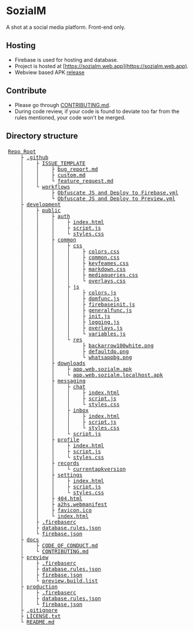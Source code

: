 # SozialM
A shot at a social media platform. Front-end only.

## Hosting
- Firebase is used for hosting and database.
- Project is hosted at [https://sozialm.web.app](https://sozialm.web.app).
- Webview based APK [release](https://github.com/CinexSoft/SozialMApk/releases/tag/v2021.10.30.19.25)

## Contribute
- Please go through [CONTRIBUTING.md](docs/CONTRIBUTING.md).
- During code review, if your code is found to deviate too far from the rules mentioned, your code won't be merged.

## Directory structure
<pre style="
    width: calc(100% - 10px);
    padding: 5px;
    overflow: auto; ">
<a href="#">Repo Root</a>
    &#9500; <a href=".github/">.github</a>
    &#9474;    &#9500; <a href=".github/ISSUE_TEMPLATE/">ISSUE_TEMPLATE</a>
    &#9474;    &#9474;    &#9500; <a href=".github/ISSUE_TEMPLATE/bug_report.md">bug_report.md</a>
    &#9474;    &#9474;    &#9500; <a href=".github/ISSUE_TEMPLATE/custom.md">custom.md</a>
    &#9474;    &#9474;    &#9492; <a href=".github/ISSUE_TEMPLATE/feature_request.md">feature_request.md</a>
    &#9474;    &#9492; <a href=".github/workflows/">workflows</a>
    &#9474;         &#9500; <a href=".github/workflows/Obfuscate%20JS%20and%20Deploy%20to%20Firebase.yml">Obfuscate JS and Deploy to Firebase.yml</a>
    &#9474;         &#9492; <a href=".github/workflows/Obfuscate%20JS%20and%20Deploy%20to%20Preview.yml">Obfuscate JS and Deploy to Preview.yml</a>
    &#9500; <a href="development/">development</a>
    &#9474;    &#9500; <a href="development/public/">public</a>
    &#9474;    &#9474;    &#9500; <a href="development/public/auth/">auth</a>
    &#9474;    &#9474;    &#9474;    &#9500; <a href="development/public/auth/index.html">index.html</a>
    &#9474;    &#9474;    &#9474;    &#9500; <a href="development/public/auth/script.js">script.js</a>
    &#9474;    &#9474;    &#9474;    &#9492; <a href="development/public/auth/styles.css">styles.css</a>
    &#9474;    &#9474;    &#9500; <a href="development/public/common/">common</a>
    &#9474;    &#9474;    &#9474;    &#9500; <a href="development/public/common/css/">css</a>
    &#9474;    &#9474;    &#9474;    &#9474;    &#9500; <a href="development/public/common/css/colors.css">colors.css</a>
    &#9474;    &#9474;    &#9474;    &#9474;    &#9500; <a href="development/public/common/css/common.css">common.css</a>
    &#9474;    &#9474;    &#9474;    &#9474;    &#9500; <a href="development/public/common/css/keyfeames.css">keyfeames.css</a>
    &#9474;    &#9474;    &#9474;    &#9474;    &#9500; <a href="development/public/common/css/markdown.css">markdown.css</a>
    &#9474;    &#9474;    &#9474;    &#9474;    &#9500; <a href="development/public/common/css/mediaqueries.css">mediaqueries.css</a>
    &#9474;    &#9474;    &#9474;    &#9474;    &#9492; <a href="development/public/common/css/overlays.css">overlays.css</a>
    &#9474;    &#9474;    &#9474;    &#9500; <a href="development/public/common/js/">js</a>
    &#9474;    &#9474;    &#9474;    &#9474;    &#9500; <a href="development/public/common/js/colors.js">colors.js</a>
    &#9474;    &#9474;    &#9474;    &#9474;    &#9500; <a href="development/public/common/js/domfunc.js">domfunc.js</a>
    &#9474;    &#9474;    &#9474;    &#9474;    &#9500; <a href="development/public/common/js/firebaseinit.js">firebaseinit.js</a>
    &#9474;    &#9474;    &#9474;    &#9474;    &#9500; <a href="development/public/common/js/generalfunc.js">generalfunc.js</a>
    &#9474;    &#9474;    &#9474;    &#9474;    &#9500; <a href="development/public/common/js/init.js">init.js</a>
    &#9474;    &#9474;    &#9474;    &#9474;    &#9500; <a href="development/public/common/js/logging.js">logging.js</a>
    &#9474;    &#9474;    &#9474;    &#9474;    &#9500; <a href="development/public/common/js/overlays.js">overlays.js</a>
    &#9474;    &#9474;    &#9474;    &#9474;    &#9492; <a href="development/public/common/js/variables.js">variables.js</a>
    &#9474;    &#9474;    &#9474;    &#9492; <a href="development/public/common/res/">res</a>
    &#9474;    &#9474;    &#9474;         &#9500; <a href="development/public/common/res/backarrow100white.png">backarrow100white.png</a>
    &#9474;    &#9474;    &#9474;         &#9500; <a href="development/public/common/res/defaultdp.png">defaultdp.png</a>
    &#9474;    &#9474;    &#9474;         &#9492; <a href="development/public/common/res/whatsappbg.png">whatsappbg.png</a>
    &#9474;    &#9474;    &#9500; <a href="development/public/downloads/">downloads</a>
    &#9474;    &#9474;    &#9474;    &#9500; <a href="development/public/downloads/app.web.sozialm.apk">app.web.sozialm.apk</a>
    &#9474;    &#9474;    &#9474;    &#9492; <a href="development/public/downloads/app.web.sozialm.localhost.apk">app.web.sozialm.localhost.apk</a>
    &#9474;    &#9474;    &#9500; <a href="development/public/messaging/">messaging</a>
    &#9474;    &#9474;    &#9474;    &#9500; <a href="development/public/messaging/chat/">chat</a>
    &#9474;    &#9474;    &#9474;    &#9474;    &#9500; <a href="development/public/messaging/chat/index.html">index.html</a>
    &#9474;    &#9474;    &#9474;    &#9474;    &#9500; <a href="development/public/messaging/chat/script.js">script.js</a>
    &#9474;    &#9474;    &#9474;    &#9474;    &#9492; <a href="development/public/messaging/chat/styles.css">styles.css</a>
    &#9474;    &#9474;    &#9474;    &#9500; <a href="development/public/messaging/inbox/">inbox</a>
    &#9474;    &#9474;    &#9474;    &#9474;    &#9500; <a href="development/public/messaging/inbox/index.html">index.html</a>
    &#9474;    &#9474;    &#9474;    &#9474;    &#9500; <a href="development/public/messaging/inbox/script.js">script.js</a>
    &#9474;    &#9474;    &#9474;    &#9474;    &#9492; <a href="development/public/messaging/inbox/styles.css">styles.css</a>
    &#9474;    &#9474;    &#9474;    &#9492; <a href="#">script.js</a>
    &#9474;    &#9474;    &#9500; <a href="development/public/profile/">profile</a>
    &#9474;    &#9474;    &#9474;    &#9500; <a href="development/public/profile/index.html">index.html</a>
    &#9474;    &#9474;    &#9474;    &#9500; <a href="development/public/profile/script.js">script.js</a>
    &#9474;    &#9474;    &#9474;    &#9492; <a href="development/public/profile/styles.css">styles.css</a>
    &#9474;    &#9474;    &#9500; <a href="development/public/records/">records</a>
    &#9474;    &#9474;    &#9474;    &#9492; <a href="development/public/records/currentapkversion">currentapkversion</a>
    &#9474;    &#9474;    &#9500; <a href="development/public/settings/">settings</a>
    &#9474;    &#9474;    &#9474;    &#9500; <a href="development/public/settings/index.html">index.html</a>
    &#9474;    &#9474;    &#9474;    &#9500; <a href="development/public/settings/script.js">script.js</a>
    &#9474;    &#9474;    &#9474;    &#9492; <a href="development/public/settings/styles.css">styles.css</a>
    &#9474;    &#9474;    &#9500; <a href="development/public/404.html">404.html</a>
    &#9474;    &#9474;    &#9500; <a href="development/public/a2hs.webmanifest">a2hs.webmanifest</a>
    &#9474;    &#9474;    &#9500; <a href="development/public/favicon.ico">favicon.ico</a>
    &#9474;    &#9474;    &#9492; <a href="development/public/index.html">index.html</a>
    &#9474;    &#9500; <a href="development/.firebaserc">.firebaserc</a>
    &#9474;    &#9500; <a href="development/database.rules.json">database.rules.json</a>
    &#9474;    &#9492; <a href="development/firebase.json">firebase.json</a>
    &#9500; <a href="docs/">docs</a>
    &#9474;    &#9500; <a href="docs/CODE_OF_CONDUCT.md">CODE_OF_CONDUCT.md</a>
    &#9474;    &#9492; <a href="docs/CONTRIBUTING.md">CONTRIBUTING.md</a>
    &#9500; <a href="preview/">preview</a>
    &#9474;    &#9500; <a href="preview/.firebaserc">.firebaserc</a>
    &#9474;    &#9500; <a href="preview/database.rules.json">database.rules.json</a>
    &#9474;    &#9500; <a href="preview/firebase.json">firebase.json</a>
    &#9474;    &#9492; <a href="preview/preview.build.list">preview.build.list</a>
    &#9500; <a href="production/">production</a>
    &#9474;    &#9500; <a href="production/.firebaserc">.firebaserc</a>
    &#9474;    &#9500; <a href="production/database.rules.json">database.rules.json</a>
    &#9474;    &#9492; <a href="production/firebase.json">firebase.json</a>
    &#9500; <a href=".gitignore">.gitignore</a>
    &#9500; <a href="LICENSE.txt">LICENSE.txt</a>
    &#9492; <a href="README.md">README.md</a>
</pre>
